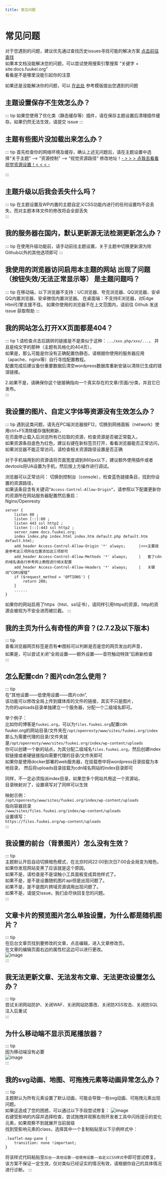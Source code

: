 ```yaml
---
title: 常见问题
---
```


# 常见问题

对于您遇到的问题，建议优先通过查找历史issues寻找可能的解决方案 [点击前往查找](https://github.com/mirai-mamori/Sakurairo/issues?q=is%3Aissue+is%3Aclosed)  
如果本文档没能解决您的问题，可以尝试使用搜索引擎搜索 “关键字 + site:docs.fuukei.org”   
看看是不是哪里没能引起你的注意  

如果还是没能解决你的问题，可以 [在此处](https://github.com/mirai-mamori/Sakurairo/issues/new/choose) 参考模版提出您遇到的问题  

## 主题设置保存不生效怎么办？

::: tip 
如果您使用了优化类（静态缓存等）插件，请在保存主题设置后清理插件缓存。如果仍然无法生效，请提交 issue
:::

## 主题有些图片没加载出来怎么办？

::: tip 
首先检查你的网络环境及缓存，确认上述无问题后，请在主题设置中选择“关于主题” --> “资源控制” --> “视觉资源路径” 修改地址！[- > > > 点我去看看视觉资源设置！< < < -](/Sakurairo/About-Theme/#%E8%A7%86%E8%A7%89%E8%B5%84%E6%BA%90%E8%B7%AF%E5%BE%84)

:::

## 主题升级以后我会丢失什么吗？ 

::: tip 
在主题设置及WP内置的主题自定义CSS功能内进行的任何设置均不会丢失，而对主题本体文件的修改将会全部丢失  
:::

## 我的服务器在国内，默认更新源无法检测更新怎么办？ 

::: tip 
在使用升级功能前，请手动前往主题设置，关于主题中切换更新源为除Github以外的其他选项即可
:::

## 我使用的浏览器访问启用本主题的网站 出现了问题（按钮失效/无法正常显示等） 是主题问题吗？ 

::: tip 
在移动端，以下浏览器不支持：UC浏览器、夸克浏览器、QQ浏览器、安卓QQ内置浏览器、安卓微信内置浏览器。
在桌面端：不支持IE浏览器，对Edge Html引擎支援不佳。 如果你使用的浏览器不在上文范围内，请前往 Github 发送 issue 获取帮助
:::
## 我的网站怎么打开XX页面都是404？
::: tip 
1.请检查点击后跳转的链接是不是类似于这种：`.../xxx.php/xxx/...`，
并且是纯文字的那种（主题有风格化的404页），  
如果是，那么可能是你没有正确配置伪静态，请根据你使用的服务器应用（apache、nginx等）自行寻找配置教程。  
配置完成后建议备份重要数据后清空wordpress数据库重新安装以清除已生成的错误链接。

2.如果不是，请确保你这个链接确指向一个真实存在的文章/页面/分类，并且它已发布。  
:::

## 我设置的图片、自定义字体等资源没有生效怎么办？

::: tip 
遇到这类问题，请先在PC端浏览器按F12，切换到网络面板（network）使用ctrl+F5清除缓存强制刷新，  
在页面停止载入后浏览所有已拉取的资源，检查资源是否被正常载入，  
如果资源条目底色为红色，建议右键在新标签页打开，看看浏览器能否正常访问，  
如果浏览器不能正常访问，请检查相关资源路径设置是否正确  

对于手机端用到的资源请将页面宽度调到860px以下，建议额外使用插件或者devtools将UA设置为手机，然后按上方操作进行调试。  

浏览器可以正常访问：
切换到控制台（console），检查蓝色链接条目，找到你设置的资源路径，  
如果该条目含有关键词`“Access-Control-Allow-Origin”`，请参照以下配置更新你的资源所在网站服务器配置然后重启：  
Nginx/Openresty
```
server {
    listen 80 ; 
    listen [::]:80 ; 
    listen 443 ssl http2 ; 
    listen [::]:443 ssl http2 ; 
    server_name docs.fuukei.org; 
    index index.php index.html index.htm default.php default.htm default.html; 
    add_header Access-Control-Allow-Origin '*' always;      |<<<主要就是参考这三项所在位置添加这三项即可
    add_header Access-Control-Allow-Methods '*' always;     |   套了cdn的域名请自行参考网上教程进行相关配置
    add_header Access-Control-Allow-Headers '*' always;     |   关键词“CORS报错”
    if ($request_method = 'OPTIONS') {
	    return 200;
    }
    ......
}
```  
如果你的网站启用了https（htst、ssl证书），请同样引用https的资源，http的资源会被视为不安全进而被拦截。
:::

## 我的主页为什么有奇怪的声音？(2.7.2及以下版本)

::: tip  
查看浏览器网页标签是否有🔊图标可以判断是否是您的网页发出的声音，  
如果是，可以尝试关闭“全局设置——额外设置——音符触动特效”后刷新检查  
:::

## 怎么配置cdn？图片cdn怎么使用？

::: tip  
在“其他设置——低使用设置——图片cdn”,  
该功能可以修改全局上传到媒体库的文件的链接，其实不只是图片，  
为你的uploads目录单独建立一个服务器，分配一个二级域名即可。  

举个例子：  
比如你的博客是`fuukei.org`，可以为`files.fuukei.org`配置cdn  
fuukei.org的网站目录/文件夹在`/opt/openresty/www/sites/fuukei.org/index`  
那么为需要代理的目录/文件夹就是`/opt/openresty/www/sites/fuukei.org/index/wp-content/uploads`  
你可以创建一个新的站点，为其分配二级域名`files.fuukei.org`，然后创建index软链接或者硬链接指向需要代理的目录/文件夹即可  
如果你是使用docker部署的web服务器，在挂载卷中将wordpress目录挂载为本地目录，
然后将uploads目录挂载为cdn域名网站的index目录即可  

同样，不一定必须指派index目录，如果您多个网站共用这一个资源站，  
目录映射对了，设置填写对了同样可以生效  

映射示例：  
`/opt/openresty/www/sites/fuukei.org/index/wp-content/uploads`  
指向容器目录  
`/www/sites/files.fuukei.org/index/wp-content/uploads`  
设置填写：  
`https://files.fuukei.org/wp-content/uploads`  
:::

## 我设置的前台（背景图片）怎么没有生效？

::: tip  
主题默认开启自动切换暗色模式，在北京时间22:00到次日7:00会全局变为暗色，如果你发现网站变黑了应该就是这个原因。  
如果不是，请检查是不是误触小工具面板变成其他样式了。  
如果不是，是不是设置随机图片api但是出现问题了。  
如果不是，是不是图片跨域资源调用出现问题了。  
如果不是，请提交issue，我们会尽快回复您的问题。  
:::

## 文章卡片的预览图片怎么单独设置，为什么都是随机图片？

::: tip  
在后台文章页找到要修改的文章，点击编辑，进入文章修改页。  
在文章的编辑页面右边的属性栏这边可以进行更改。  
![image](/qa/article_image.png)  
:::

## 我无法更新文章、无法发布文章、无法更改设置怎么办？

::: tip  
尝试关闭网站防护、关闭WAF、关闭网站防篡改、关闭防XSS攻击、关闭防SQL注入后重试  
:::

## 为什么移动端不显示页尾播放器？

::: tip  
因为移动端没有必要  
![image](/qa/no_ess.png)  
:::

## 我的svg动画、地图、可拖拽元素等动画异常怎么办？  

::: tip  
主题默认为所有元素设置了默认动画，可能会导致一些svg动画、可拖拽元素出现问题。  
如果这造成了您的困惑，可以通过以下手段尝试修复：
![image](/qa/class.png)  
右键受影响的内容并选择检查，尝试拖拽并观察右侧开发者工具中闪烁提示的变化元素，如果观察不到就展开当前层级  
找到受影响元素的class，选择其中一个复制粘贴至以下示例样式中：  
```
.leaflet-map-pane {
    transition: none !important;
}
```  
将该样式代码粘贴至`后台——其他设置——低使用设置——自定义CSS样式`中即可尝试修复。  
该方案不保证一定生效，仅对类似已经证实的情况有效，请根据你自己的具体情况进行诊断。
:::